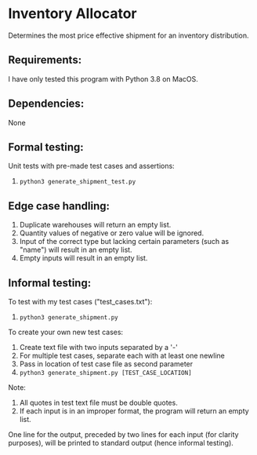 # Inventory Allocator
Determines the most price effective shipment for an inventory distribution.

## Requirements:
I have only tested this program with Python 3.8 on MacOS.

## Dependencies:
None

## Formal testing:
Unit tests with pre-made test cases and assertions:
  1) `python3 generate_shipment_test.py`

## Edge case handling:  
  1) Duplicate warehouses will return an empty list.
  2) Quantity values of negative or zero value will be ignored.
  3) Input of the correct type but lacking certain parameters (such as "name") will result in an empty list.
  4) Empty inputs will result in an empty list.

## Informal testing:
To test with my test cases ("test_cases.txt"):  
  1) `python3 generate_shipment.py`

To create your own new test cases:  
  1) Create text file with two inputs separated by a '-'  
  2) For multiple test cases, separate each with at least one newline  
  3) Pass in location of test case file as second parameter  
  4) `python3 generate_shipment.py [TEST_CASE_LOCATION]`  

Note:  
  1) All quotes in test text file must be double quotes.  
  2) If each input is in an improper format, the program will return an empty list.  
 
One line for the output, preceded by two lines for each input (for clarity purposes), will be printed to standard output (hence informal testing).
 
